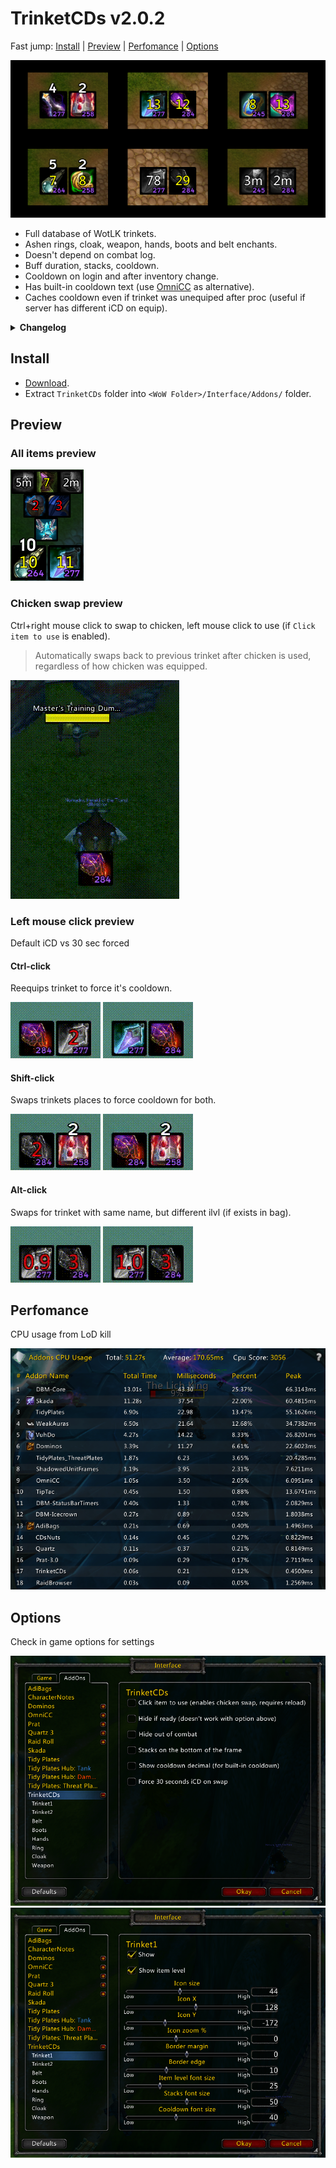 # TrinketCDs v2.0.2

Fast jump: [Install](#install) | [Preview](#all-items-preview) | [Perfomance](#perfomance) | [Options](#options)

![Showcase](https://raw.githubusercontent.com/Ridepad/TrinketCDs/main/showcase/showcase_main.png)

- Full database of WotLK trinkets.
- Ashen rings, cloak, weapon, hands, boots and belt enchants.
- Doesn't depend on combat log.
- Buff duration, stacks, cooldown.
- Cooldown on login and after inventory change.
- Has built-in cooldown text (use [OmniCC](https://www.curseforge.com/wow/addons/omni-cc/files/454434) as alternative).
- Caches cooldown even if trinket was unequiped after proc (useful if server has different iCD on equip).

<details><summary><b>Changelog</b></summary>
<details><summary>2.0.2</summary>

    Fixed settings defaults
**Full Changelog:** [2.0.1...2.0.2](https://github.com/Ridepad/TrinketCDs/compare/2.0.1...2.0.2)
</details>

<details><summary>2.0.1</summary>

    Better built-in cooldown text

    Fixed chicken swap feature doesn't swap back to previous item after use, if chicken was reequiped

    Fixed visibility out of combat after wipe

    Removed unnecessary code
**Full Changelog:** [2.0.0...2.0.1](https://github.com/Ridepad/TrinketCDs/compare/2.0.0-beta.2...2.0.1)
</details>

<details><summary>2.0.0</summary>

    Added ring, cloak, weapon, boots, belt enchants

    Added item cooldown text.

    Added position settings for each frame.

    Added option to hide item level.

    Added option to hide out of combat.

    Added option to hide if ready.

    Added option to click to use.

    Added option to change stacks text to the bottom.

    Improved min/max values for x,y frame positions.
**Full Changelog:** [1.4.0...2.0.0](https://github.com/Ridepad/TrinketCDs/compare/1.4.0...2.0.0-beta.2)
</details>
</details>

## Install

- [Download](https://github.com/Ridepad/TrinketCDs/releases/latest).
- Extract `TrinketCDs` folder into `<WoW Folder>/Interface/Addons/` folder.

## Preview

### All items preview

![Showcase all](https://raw.githubusercontent.com/Ridepad/TrinketCDs/main/showcase/showcase_all.png)

### Chicken swap preview

Ctrl+right mouse click to swap to chicken, left mouse click to use (if `Click item to use` is enabled).
> Automatically swaps back to previous trinket after chicken is used, regardless of how chicken was equipped.

![Showcase chicken](https://raw.githubusercontent.com/Ridepad/TrinketCDs/main/showcase/showcase_chicken.gif)

### Left mouse click preview

Default iCD vs 30 sec forced

#### Ctrl-click

Reequips trinket to force it's cooldown.

![Showcase swap with control](https://raw.githubusercontent.com/Ridepad/TrinketCDs/main/showcase/showcase_swap_ctrl.gif)
![Showcase swap with control and 30](https://raw.githubusercontent.com/Ridepad/TrinketCDs/main/showcase/showcase_swap_ctrl30.gif)

#### Shift-click

Swaps trinkets places to force cooldown for both.

![Showcase swap with shift](https://raw.githubusercontent.com/Ridepad/TrinketCDs/main/showcase/showcase_swap_shift.gif)
![Showcase swap with shift and 30](https://raw.githubusercontent.com/Ridepad/TrinketCDs/main/showcase/showcase_swap_shift30.gif)

#### Alt-click

Swaps for trinket with same name, but different ilvl (if exists in bag).

![Showcase swap with alt](https://raw.githubusercontent.com/Ridepad/TrinketCDs/main/showcase/showcase_swap_alt.gif)
![Showcase swap with alt and 30](https://raw.githubusercontent.com/Ridepad/TrinketCDs/main/showcase/showcase_swap_alt30.gif)

## Perfomance

CPU usage from LoD kill

![Showcase cpu usage](https://raw.githubusercontent.com/Ridepad/TrinketCDs/main/showcase/showcase_cpu_usage.png)

## Options

Check in game options for settings

![Showcase options 1](https://raw.githubusercontent.com/Ridepad/TrinketCDs/main/showcase/showcase_options1.png)
![Showcase options 2](https://raw.githubusercontent.com/Ridepad/TrinketCDs/main/showcase/showcase_options2.png)
